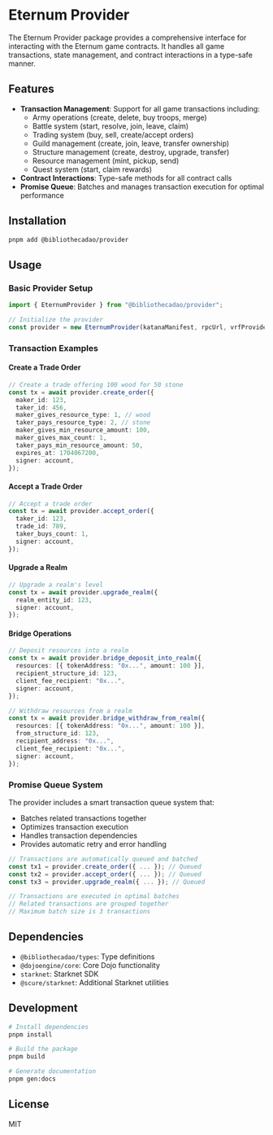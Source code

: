# Eternum Provider

The Eternum Provider package provides a comprehensive interface for interacting with the Eternum game contracts. It
handles all game transactions, state management, and contract interactions in a type-safe manner.

## Features

- **Transaction Management**: Support for all game transactions including:
  - Army operations (create, delete, buy troops, merge)
  - Battle system (start, resolve, join, leave, claim)
  - Trading system (buy, sell, create/accept orders)
  - Guild management (create, join, leave, transfer ownership)
  - Structure management (create, destroy, upgrade, transfer)
  - Resource management (mint, pickup, send)
  - Quest system (start, claim rewards)
- **Contract Interactions**: Type-safe methods for all contract calls
- **Promise Queue**: Batches and manages transaction execution for optimal performance

## Installation

```bash
pnpm add @bibliothecadao/provider
```

## Usage

### Basic Provider Setup

```typescript
import { EternumProvider } from "@bibliothecadao/provider";

// Initialize the provider
const provider = new EternumProvider(katanaManifest, rpcUrl, vrfProviderAddress);
```

### Transaction Examples

#### Create a Trade Order

```typescript
// Create a trade offering 100 wood for 50 stone
const tx = await provider.create_order({
  maker_id: 123,
  taker_id: 456,
  maker_gives_resource_type: 1, // wood
  taker_pays_resource_type: 2, // stone
  maker_gives_min_resource_amount: 100,
  maker_gives_max_count: 1,
  taker_pays_min_resource_amount: 50,
  expires_at: 1704067200,
  signer: account,
});
```

#### Accept a Trade Order

```typescript
// Accept a trade order
const tx = await provider.accept_order({
  taker_id: 123,
  trade_id: 789,
  taker_buys_count: 1,
  signer: account,
});
```

#### Upgrade a Realm

```typescript
// Upgrade a realm's level
const tx = await provider.upgrade_realm({
  realm_entity_id: 123,
  signer: account,
});
```

#### Bridge Operations

```typescript
// Deposit resources into a realm
const tx = await provider.bridge_deposit_into_realm({
  resources: [{ tokenAddress: "0x...", amount: 100 }],
  recipient_structure_id: 123,
  client_fee_recipient: "0x...",
  signer: account,
});

// Withdraw resources from a realm
const tx = await provider.bridge_withdraw_from_realm({
  resources: [{ tokenAddress: "0x...", amount: 100 }],
  from_structure_id: 123,
  recipient_address: "0x...",
  client_fee_recipient: "0x...",
  signer: account,
});
```

### Promise Queue System

The provider includes a smart transaction queue system that:

- Batches related transactions together
- Optimizes transaction execution
- Handles transaction dependencies
- Provides automatic retry and error handling

```typescript
// Transactions are automatically queued and batched
const tx1 = provider.create_order({ ... }); // Queued
const tx2 = provider.accept_order({ ... }); // Queued
const tx3 = provider.upgrade_realm({ ... }); // Queued

// Transactions are executed in optimal batches
// Related transactions are grouped together
// Maximum batch size is 3 transactions
```

## Dependencies

- `@bibliothecadao/types`: Type definitions
- `@dojoengine/core`: Core Dojo functionality
- `starknet`: Starknet SDK
- `@scure/starknet`: Additional Starknet utilities

## Development

```bash
# Install dependencies
pnpm install

# Build the package
pnpm build

# Generate documentation
pnpm gen:docs
```

## License

MIT
